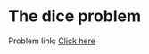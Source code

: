 # The dice problem

Problem link: [Click here](https://www.geeksforgeeks.org/problems/the-dice-problem2316/1?page=3&difficulty=School&sortBy=submissions)